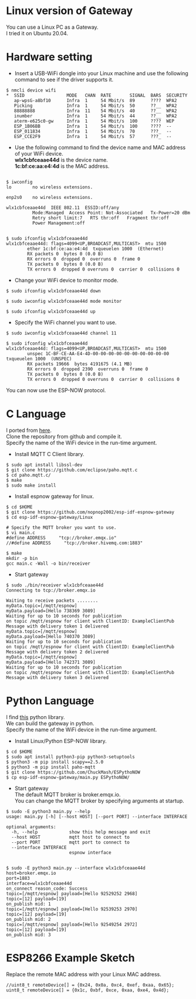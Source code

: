 # Linux version of Gateway
You can use a Linux PC as a Gateway.   
I tried it on Ubuntu 20.04.   

# Hardware setting   

- Insert a USB-WiFi dongle into your Linux machine and use the following command to see if the driver supports it.
```
$ nmcli device wifi
*  SSID                MODE   CHAN  RATE       SIGNAL  BARS  SECURITY
   ap-wpsG-a8bf10      Infra  1     54 Mbit/s  89      ????  WPA2
   Picking             Infra  1     54 Mbit/s  50      ??__  WPA2
   88888888            Infra  11    54 Mbit/s  40      ??__  WPA2
   inumber             Infra  1     54 Mbit/s  44      ??__  WPA2
   aterm-e625c0-gw     Infra  1     54 Mbit/s  100     ????  WEP
   ESP_1B06BB          Infra  1     54 Mbit/s  100     ????  --
   ESP_011834          Infra  1     54 Mbit/s  70      ???_  --
   ESP_CCE2F9          Infra  1     54 Mbit/s  57      ???_  --
```

- Use the following command to find the device name and MAC address of your WiFi device.   
__wlx1cbfceaae44d__ is the device name.   
__1c:bf:ce:aa:e4:4d__ is the MAC address.   
```

$ iwconfig
lo        no wireless extensions.

enp2s0    no wireless extensions.

wlx1cbfceaae44d  IEEE 802.11  ESSID:off/any
          Mode:Managed  Access Point: Not-Associated   Tx-Power=20 dBm
          Retry short limit:7   RTS thr:off   Fragment thr:off
          Power Management:off


$ sudo ifconfig wlx1cbfceaae44d
wlx1cbfceaae44d: flags=4099<UP,BROADCAST,MULTICAST>  mtu 1500
        ether 1c:bf:ce:aa:e4:4d  txqueuelen 1000  (Ethernet)
        RX packets 0  bytes 0 (0.0 B)
        RX errors 0  dropped 0  overruns 0  frame 0
        TX packets 0  bytes 0 (0.0 B)
        TX errors 0  dropped 0 overruns 0  carrier 0  collisions 0
```

- Change your WiFi device to monitor mode.   
```
$ sudo ifconfig wlx1cbfceaae44d down

$ sudo iwconfig wlx1cbfceaae44d mode monitor

$ sudo ifconfig wlx1cbfceaae44d up
```

- Specify the WiFi channel you want to use.   
```
$ sudo iwconfig wlx1cbfceaae44d channel 11

$ sudo ifconfig wlx1cbfceaae44d
wlx1cbfceaae44d: flags=4099<UP,BROADCAST,MULTICAST>  mtu 1500
        unspec 1C-BF-CE-AA-E4-4D-00-00-00-00-00-00-00-00-00-00  txqueuelen 1000  (UNSPEC)
        RX packets 19666  bytes 4191675 (4.1 MB)
        RX errors 0  dropped 2390  overruns 0  frame 0
        TX packets 0  bytes 0 (0.0 B)
        TX errors 0  dropped 0 overruns 0  carrier 0  collisions 0
```

You can now use the ESP-NOW protocol.   

# C Language 
I ported from [here](https://github.com/thomasfla/Linux-ESPNOW).   
Clone the repository from github and compile it.   
Specify the name of the WiFi device in the run-time argument.   

- Install MQTT C Client library.   
```
$ sudo apt install libssl-dev
$ git clone https://github.com/eclipse/paho.mqtt.c
$ cd paho.mqtt.c/
$ make
$ sudo make install
```

- Install espnow gateway for linux.   
```
$ cd $HOME
$ git clone https://github.com/nopnop2002/esp-idf-espnow-gateway
$ cd esp-idf-espnow-gateway/Linux

# Specify the MQTT broker you want to use.
$ vi main.c
#define ADDRESS     "tcp://broker.emqx.io"
//#define ADDRESS     "tcp://broker.hivemq.com:1883"

$ make
mkdir -p bin
gcc main.c -Wall -o bin/receiver
```

- Start gateway   
```
$ sudo ./bin/receiver wlx1cbfceaae44d
Connecting to tcp://broker.emqx.io

Waiting to receive packets ........
myData.topic=[/mqtt/espnow]
myData.payload=[Hello 738369 3089]
Waiting for up to 10 seconds for publication
on topic /mqtt/espnow for client with ClientID: ExampleClientPub
Message with delivery token 1 delivered
myData.topic=[/mqtt/espnow]
myData.payload=[Hello 740370 3089]
Waiting for up to 10 seconds for publication
on topic /mqtt/espnow for client with ClientID: ExampleClientPub
Message with delivery token 2 delivered
myData.topic=[/mqtt/espnow]
myData.payload=[Hello 742371 3089]
Waiting for up to 10 seconds for publication
on topic /mqtt/espnow for client with ClientID: ExampleClientPub
Message with delivery token 3 delivered

```

# Python Language 
I find [this](https://github.com/ChuckMash/ESPythoNOW) python library.   
We can build the gateway in python.   
Specify the name of the WiFi device in the run-time argument.   


- Install Linux/Python ESP-NOW library.   
```
$ cd $HOME
$ sudo apt install python3-pip python3-setuptools
$ python3 -m pip install scapy==2.5.0
$ python3 -m pip install paho-mqtt
$ git clone https://github.com/ChuckMash/ESPythoNOW
$ cp esp-idf-espnow-gateway/main.py ESPythoNOW/
```

- Start gateway   
The default MQTT broker is broker.emqx.io.   
You can change the MQTT broker by specifying arguments at startup.   
```
$ sudo -E python3 main.py --help
usage: main.py [-h] [--host HOST] [--port PORT] --interface INTERFACE

optional arguments:
  -h, --help            show this help message and exit
  --host HOST           mqtt host to connect to
  --port PORT           mqtt port to connect to
  --interface INTERFACE
                        espnow interface


$ sudo -E python3 main.py --interface wlx1cbfceaae44d
host=broker.emqx.io
port=1883
interface=wlx1cbfceaae44d
on_connect reason_code: Success
topic=[/mqtt/espnow] payload=[Hello 92529252 2968]
topic=[12] payload=[19]
on_publish mid: 1
topic=[/mqtt/espnow] payload=[Hello 92539253 2970]
topic=[12] payload=[19]
on_publish mid: 2
topic=[/mqtt/espnow] payload=[Hello 92549254 2972]
topic=[12] payload=[19]
on_publish mid: 3
```

# ESP8266 Example Sketch
Replace the remote MAC address with your Linux MAC address.
```
//uint8_t remoteDevice[] = {0x24, 0x0a, 0xc4, 0xef, 0xaa, 0x65};
uint8_t remoteDevice[] = {0x1c, 0xbf, 0xce, 0xaa, 0xe4, 0x4d};
```
